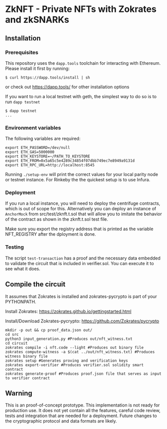 # ZkNFT - Private NFTs with Zokrates and zkSNARKs

## Installation
### Prerequisites
This repository uses the `dapp.tools` toolchain for interacting with Ethereum. Please install it first by running:

    $ curl https://dapp.tools/install | sh

or check out https://dapp.tools/ for other installation options

If you want to run a local testnet with geth, the simplest way to do so is to run `dapp testnet`

    $ dapp testnet
    ...

### Environment variables
The following variables are required:

    export ETH_PASSWORD=/dev/null
    export ETH_GAS=5000000
    export ETH_KEYSTORE=~/PATH_TO_KEYSTORE
    export ETH_FROM=0x5a65c5e4289c34854f07dbb749ec7e8949a9131d
    export ETH_RPC_URL=http://localhost:8545

Running `./setup-env` will print the correct values for your local parity node or testnet instance. 
For Rinkeby the the quickest setup is to use Infura.

### Deployment
If you run a local instance, you will need to deploy the centrifuge contracts, which is out of scope for this. Alternatively you can deploy an instance of `AnchorMock` from src/test/zknft.t.sol that will allow you to imitate the behavior of the contract as shown in the zknft.t.sol test file.

Make sure you export the registry address that is printed as the variable NFT_REGISTRY after the dployment is done.

### Testing
The script `test-transaction` has a proof and the necessary data embedded to validate the circuit that is included in verifier.sol. You can execute it to see what it does.

## Compile the circuit
It assumes that Zokrates is installed and zokrates-pycrypto is part of your PYTHONPATH.

Install Zokrates: https://zokrates.github.io/gettingstarted.html

Install/Download Zokrates-pycrypto: https://github.com/Zokrates/pycrypto

  ```$bash
  mkdir -p out && cp proof_data.json out/
  cd src
  python3 input_generation.py #Produces out/nft_witness.txt  
  cd circuit
  zokrates compile -i nft.code --light #Produces out binary file
  zokrates compute-witness -a $(cat ../out/nft_witness.txt) #Produces witness binary file
  zokrates setup #Generates proving and verification keys
  zokrates export-verifier #Produces verifier.sol solidity smart contract
  zokrates generate-proof #Produces proof.json file that serves as input to verifier contract
  ```

## Warning
This is an proof-of-concept prototype. This implementation is not ready for production use. It does not yet contain all the features, careful code review, tests and integration that are needed for a deployment. Future changes to the cryptographic protocol and data formats are likely.
